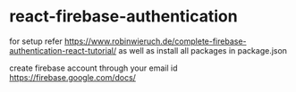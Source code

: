 # react-firebase-authentication

for setup refer 
https://www.robinwieruch.de/complete-firebase-authentication-react-tutorial/
as well as install all packages in package.json

create firebase account through your email id 
https://firebase.google.com/docs/